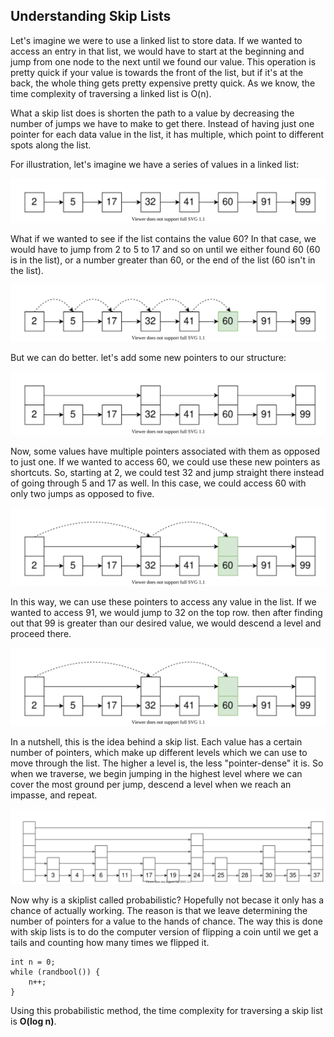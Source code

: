 ## Understanding Skip Lists

Let's imagine we were to use a linked list to store data. If we wanted to access an entry in that list, we would have to start at the beginning and jump from one node to the next until we found our value. This operation is pretty quick if your value is towards the front of the list, but if it's at the back, the whole thing gets pretty expensive pretty quick. 
As we know, the time complexity of traversing a linked list is O(n).

What a skip list does is shorten the path to a value by decreasing the number of jumps we have to make to get there. Instead of having just one pointer for each data value in the list, it has multiple, which point to different spots along the list. 

For illustration, let's imagine we have a series of values in a linked list:

![A simple linked list: 2 5 17 32 41 60 91 99](https://github.com/benjdod/datastructures/blob/master/resources/skiplist_linked_simple.svg)

What if we wanted to see if the list contains the value 60? In that case, we would have to jump from 2 to 5 to 17 and so on until we either found 60 (60 is in the list), or a number greater than 60, or the end of the list (60 isn't in the list). 

![Traversing the above mentioned list until we get to 60...](https://github.com/benjdod/datastructures/blob/master/resources/skiplist_linked_traverse.svg)

But we can do better. let's add some new pointers to our structure:

![A modified version of the list mentioned above, but with another layer of pointers](https://github.com/benjdod/datastructures/blob/master/resources/skiplist_mp_simple.svg)

Now, some values have multiple pointers associated with them as opposed to just one. If we wanted to access 60, we could use these new pointers as shortcuts. So, starting at 2, we could test 32 and jump straight there instead of going through 5 and 17 as well. In this case, we could access 60 with only two jumps as opposed to five.

![Traversing the modified list to find 60](https://github.com/benjdod/datastructures/blob/master/resources/skiplist_mp_traverse1.svg)

In this way, we can use these pointers to access any value in the list. If we wanted to access 91, we would jump to 32 on the top row. then after finding out that 99 is greater than our desired value, we would descend a level and proceed there. 

![Traversing the modified list to find 91](https://github.com/benjdod/datastructures/blob/master/resources/skiplist_mp_traverse1.svg)

In a nutshell, this is the idea behind a skip list. Each value has a certain number of pointers, which make up different levels which we can use to move through the list. The higher a level is, the less "pointer-dense" it is. So when we traverse, we begin jumping in the highest level where we can cover the most ground per jump, descend a level when we reach an impasse, and repeat.

![A small skip list](https://github.com/benjdod/datastructures/blob/master/resources/skiplist_sl_simple.svg)

Now why is a skiplist called probabilistic? Hopefully not becase it only has a chance of actually working. The reason is that we leave determining the number of pointers for a value to the hands of chance. The way this is done with skip lists is to do the computer version of flipping a coin until we get a tails and counting how many times we flipped it.

```
int n = 0;
while (randbool()) {
    n++;
}
```

Using this probabilistic method, the time complexity for traversing a skip list is **O(log n)**.
